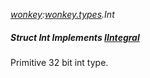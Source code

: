 _[wonkey](../../modules/wonkey/wonkey-module.md):[wonkey.types](../../modules/wonkey/wonkey-types.md).Int_
##### Struct Int Implements [IIntegral](../../modules/wonkey/wonkey-types-iintegral.md)
Primitive 32 bit int type.
